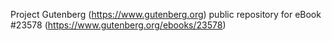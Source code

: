 Project Gutenberg (https://www.gutenberg.org) public repository for eBook #23578 (https://www.gutenberg.org/ebooks/23578)
